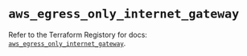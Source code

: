 # `aws_egress_only_internet_gateway`

Refer to the Terraform Registory for docs: [`aws_egress_only_internet_gateway`](https://www.terraform.io/docs/providers/aws/r/egress_only_internet_gateway).
